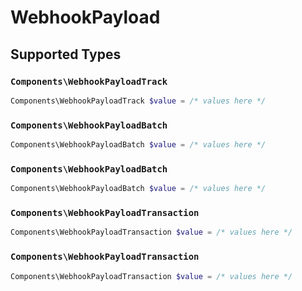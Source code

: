 # WebhookPayload


## Supported Types

### `Components\WebhookPayloadTrack`

```php
Components\WebhookPayloadTrack $value = /* values here */
```

### `Components\WebhookPayloadBatch`

```php
Components\WebhookPayloadBatch $value = /* values here */
```

### `Components\WebhookPayloadBatch`

```php
Components\WebhookPayloadBatch $value = /* values here */
```

### `Components\WebhookPayloadTransaction`

```php
Components\WebhookPayloadTransaction $value = /* values here */
```

### `Components\WebhookPayloadTransaction`

```php
Components\WebhookPayloadTransaction $value = /* values here */
```

